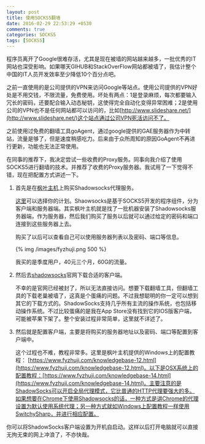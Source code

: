 ```yaml
---
layout: post
title: 使用SOCKS5翻墙
date: 2016-02-29 22:53:29 +0530
comments: true
categories: SOCKS5
tags: [SOCKS5]
---
```


程序员离开了Google很难存活，尤其是现在被墙的网站越来越多，一批优秀的IT网站也深受影响。如果哪天GIHUB和StackOverFlow网站都被墙了，我估计整个中国的IT人员开发效率至少降低10个百分点吧。

<!-- more -->

之前一直使用的是公司提供的VPN来访问Google等站点。使用公司提供的VPN好处是不用交钱，不限流量，免费使用。坏处有两点：1是登录麻烦，每次都要输入冗长的密码，还要配合输入动态秘钥，这使得完全自动化变得异常困难；2是使用公司的VPN也不是任何网站都可以访问的，比如[http://www.slideshare.net/](http://www.slideshare.net/)这个站点通过公司VPN死活访问不了。

之前使用过免费的翻墙工具goAgent，通过google提供的GAE服务器作为中转站，流量是够了，但是速度稍感吃力。后来由于众所周知的原因GoAgent不再进行更新，功能也无法正常使用。

在同事的推荐下，我决定尝试一些收费的Proxy服务。同事向我介绍了使用SOCKS5进行翻墙的技术。并推荐了收费的Proxy服务器。我试用了一下觉得不错，现在把配置方式讲述一下。

1. 首先是在[枫叶主机](https://www.fyzhuji.com/)上购买Shadowsocks代理服务。

	[这里](https://www.fyzhuji.com/shadow.html)可以选择你的计划。Shaowsocks是基于SOCKS5开发的程序组件，分为客户端和服务器端。其实枫叶主机就是找了一批机器安装了Shadowsocks服务器端，作为服务器，然后我们购买了服务以后就可以通过给定的密码和端口连接到这些服务器上去。

	购买了以后可以查看自己可以使用服务器列表以及密码、端口等信息。

	{% img /images/fyzhuji.png 500 %}

	我买的是季度用户，40元三个月，60G的流量。

2. 然后去[shadowsocks](https://shadowsocks.org/en/download/clients.html)官网下载合适的客户端。

	不幸的是官网已经被封了，所以无法直接访问。想要下载翻墙工具，但翻墙工具的下载老巢被墙了，这真是个蛋痛的问题。不过我想聪明的你一定可以想到其它的下载方式的。ShadowSocks支持几乎所有主流的操作系统，也包括移动操作系统。不过比较蛋痛的是我在App Store没有找到它的IOS版客户端，可能被苹果下架了。整个安装过程非常简单，这里就不详述了。

3. 然后就是配置客户端，主要是将购买的服务器地址以及密码、端口等配置到客户端中。

	这个过程也不难，教程非常多。这里是枫叶主机提供的Windows上的配置教程：
	[https://www.fyzhuji.com/knowledgebase-12.html](https://www.fyzhuji.com/knowledgebase-12.html)。以下是OSX系统上的配置教程：[https://www.fyzhuji.com/knowledgebase-14.html](https://www.fyzhuji.com/knowledgebase-14.html)。主要注意的是ShadowSocks可以开启全局代理模式，它比普通的HTTP代理要强大的多。如果想要在Chrome下使用Shadowsocks的话，一种方式是讲Chrome的代理设置为默认使用系统代理；另一种方式就如Windows上配置教程一样使用SwitchySharp，并进行相应配置。

你可以将ShadowSocks客户端设置为开机自启动。这样以后打开电脑就可以直接无拘无束的网上冲浪了，不亦快哉。
